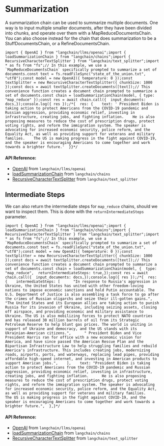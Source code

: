 Summarization
=============

A summarization chain can be used to summarize multiple documents. One way is to input multiple smaller documents, after they have been divided into chunks, and operate over them with a MapReduceDocumentsChain. You can also choose instead for the chain that does summarization to be a StuffDocumentsChain, or a RefineDocumentsChain.

    import { OpenAI } from "langchain/llms/openai";import { loadSummarizationChain } from "langchain/chains";import { RecursiveCharacterTextSplitter } from "langchain/text_splitter";import * as fs from "fs";// In this example, we use a `MapReduceDocumentsChain` specifically prompted to summarize a set of documents.const text = fs.readFileSync("state_of_the_union.txt", "utf8");const model = new OpenAI({ temperature: 0 });const textSplitter = new RecursiveCharacterTextSplitter({ chunkSize: 1000 });const docs = await textSplitter.createDocuments([text]);// This convenience function creates a document chain prompted to summarize a set of documents.const chain = loadSummarizationChain(model, { type: "map_reduce" });const res = await chain.call({  input_documents: docs,});console.log({ res });/*{  res: {    text: ' President Biden is taking action to protect Americans from the COVID-19 pandemic and Russian aggression, providing economic relief, investing in infrastructure, creating jobs, and fighting inflation.    He is also proposing measures to reduce the cost of prescription drugs, protect voting rights, and reform the immigration system. The speaker is advocating for increased economic security, police reform, and the Equality Act, as well as providing support for veterans and military families.    The US is making progress in the fight against COVID-19, and the speaker is encouraging Americans to come together and work towards a brighter future.'  }}*/

#### API Reference:

*   [OpenAI](/docs/api/llms_openai/classes/OpenAI) from `langchain/llms/openai`
*   [loadSummarizationChain](/docs/api/chains/functions/loadSummarizationChain) from `langchain/chains`
*   [RecursiveCharacterTextSplitter](/docs/api/text_splitter/classes/RecursiveCharacterTextSplitter) from `langchain/text_splitter`

Intermediate Steps[​](#intermediate-steps "Direct link to Intermediate Steps")
------------------------------------------------------------------------------

We can also return the intermediate steps for `map_reduce` chains, should we want to inspect them. This is done with the `returnIntermediateSteps` parameter.

    import { OpenAI } from "langchain/llms/openai";import { loadSummarizationChain } from "langchain/chains";import { RecursiveCharacterTextSplitter } from "langchain/text_splitter";import * as fs from "fs";// In this example, we use a `MapReduceDocumentsChain` specifically prompted to summarize a set of documents.const text = fs.readFileSync("state_of_the_union.txt", "utf8");const model = new OpenAI({ temperature: 0 });const textSplitter = new RecursiveCharacterTextSplitter({ chunkSize: 1000 });const docs = await textSplitter.createDocuments([text]);// This convenience function creates a document chain prompted to summarize a set of documents.const chain = loadSummarizationChain(model, {  type: "map_reduce",  returnIntermediateSteps: true,});const res = await chain.call({  input_documents: docs,});console.log({ res });/*{  res: {    intermediateSteps: [      "In response to Russia's aggression in Ukraine, the United States has united with other freedom-loving nations to impose economic sanctions and hold Putin accountable. The U.S. Department of Justice is also assembling a task force to go after the crimes of Russian oligarchs and seize their ill-gotten gains.",      "The United States and its European allies are taking action to punish Russia for its invasion of Ukraine, including seizing assets, closing off airspace, and providing economic and military assistance to Ukraine. The US is also mobilizing forces to protect NATO countries and has released 30 million barrels of oil from its Strategic Petroleum Reserve to help blunt gas prices. The world is uniting in support of Ukraine and democracy, and the US stands with its Ukrainian-American citizens.",      " President Biden and Vice President Harris ran for office with a new economic vision for America, and have since passed the American Rescue Plan and the Bipartisan Infrastructure Law to help struggling families and rebuild America's infrastructure. This includes creating jobs, modernizing roads, airports, ports, and waterways, replacing lead pipes, providing affordable high-speed internet, and investing in American products to support American jobs.",    ],    text: "President Biden is taking action to protect Americans from the COVID-19 pandemic and Russian aggression, providing economic relief, investing in infrastructure, creating jobs, and fighting inflation.      He is also proposing measures to reduce the cost of prescription drugs, protect voting rights, and reform the immigration system. The speaker is advocating for increased economic security, police reform, and the Equality Act, as well as providing support for veterans and military families.      The US is making progress in the fight against COVID-19, and the speaker is encouraging Americans to come together and work towards a brighter future.",  },}*/

#### API Reference:

*   [OpenAI](/docs/api/llms_openai/classes/OpenAI) from `langchain/llms/openai`
*   [loadSummarizationChain](/docs/api/chains/functions/loadSummarizationChain) from `langchain/chains`
*   [RecursiveCharacterTextSplitter](/docs/api/text_splitter/classes/RecursiveCharacterTextSplitter) from `langchain/text_splitter`